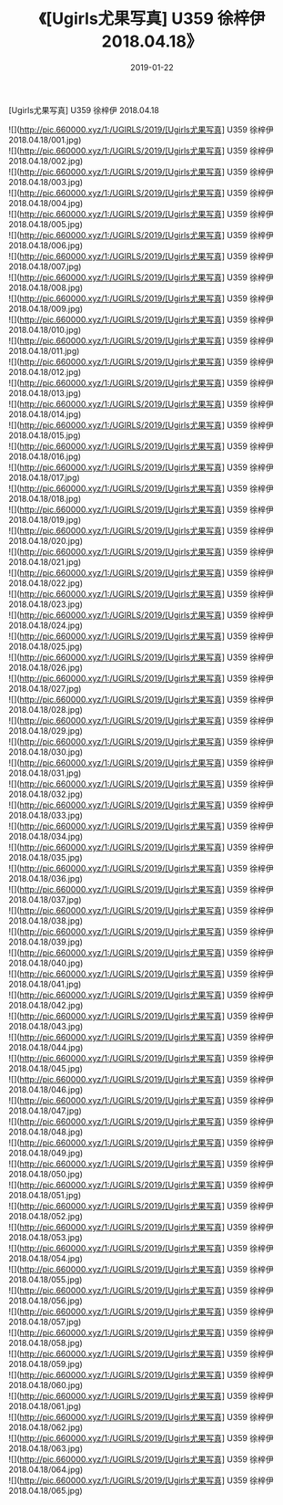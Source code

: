 ﻿---
layout: post
title:  《[Ugirls尤果写真] U359 徐梓伊 2018.04.18》
date:   2019-01-22
img: http://pic.660000.xyz/1:/UGIRLS/2019/[Ugirls尤果写真] U359 徐梓伊 2018.04.18/000.jpg
categories: [美女, 清纯, 唯美]
---

[Ugirls尤果写真] U359 徐梓伊 2018.04.18

 ![](http://pic.660000.xyz/1:/UGIRLS/2019/[Ugirls尤果写真] U359 徐梓伊 2018.04.18/001.jpg) <br>![](http://pic.660000.xyz/1:/UGIRLS/2019/[Ugirls尤果写真] U359 徐梓伊 2018.04.18/002.jpg) <br>![](http://pic.660000.xyz/1:/UGIRLS/2019/[Ugirls尤果写真] U359 徐梓伊 2018.04.18/003.jpg) <br>![](http://pic.660000.xyz/1:/UGIRLS/2019/[Ugirls尤果写真] U359 徐梓伊 2018.04.18/004.jpg) <br>![](http://pic.660000.xyz/1:/UGIRLS/2019/[Ugirls尤果写真] U359 徐梓伊 2018.04.18/005.jpg) <br>![](http://pic.660000.xyz/1:/UGIRLS/2019/[Ugirls尤果写真] U359 徐梓伊 2018.04.18/006.jpg) <br>![](http://pic.660000.xyz/1:/UGIRLS/2019/[Ugirls尤果写真] U359 徐梓伊 2018.04.18/007.jpg) <br>![](http://pic.660000.xyz/1:/UGIRLS/2019/[Ugirls尤果写真] U359 徐梓伊 2018.04.18/008.jpg) <br>![](http://pic.660000.xyz/1:/UGIRLS/2019/[Ugirls尤果写真] U359 徐梓伊 2018.04.18/009.jpg) <br>![](http://pic.660000.xyz/1:/UGIRLS/2019/[Ugirls尤果写真] U359 徐梓伊 2018.04.18/010.jpg) <br>![](http://pic.660000.xyz/1:/UGIRLS/2019/[Ugirls尤果写真] U359 徐梓伊 2018.04.18/011.jpg) <br>![](http://pic.660000.xyz/1:/UGIRLS/2019/[Ugirls尤果写真] U359 徐梓伊 2018.04.18/012.jpg) <br>![](http://pic.660000.xyz/1:/UGIRLS/2019/[Ugirls尤果写真] U359 徐梓伊 2018.04.18/013.jpg) <br>![](http://pic.660000.xyz/1:/UGIRLS/2019/[Ugirls尤果写真] U359 徐梓伊 2018.04.18/014.jpg) <br>![](http://pic.660000.xyz/1:/UGIRLS/2019/[Ugirls尤果写真] U359 徐梓伊 2018.04.18/015.jpg) <br>![](http://pic.660000.xyz/1:/UGIRLS/2019/[Ugirls尤果写真] U359 徐梓伊 2018.04.18/016.jpg) <br>![](http://pic.660000.xyz/1:/UGIRLS/2019/[Ugirls尤果写真] U359 徐梓伊 2018.04.18/017.jpg) <br>![](http://pic.660000.xyz/1:/UGIRLS/2019/[Ugirls尤果写真] U359 徐梓伊 2018.04.18/018.jpg) <br>![](http://pic.660000.xyz/1:/UGIRLS/2019/[Ugirls尤果写真] U359 徐梓伊 2018.04.18/019.jpg) <br>![](http://pic.660000.xyz/1:/UGIRLS/2019/[Ugirls尤果写真] U359 徐梓伊 2018.04.18/020.jpg) <br>![](http://pic.660000.xyz/1:/UGIRLS/2019/[Ugirls尤果写真] U359 徐梓伊 2018.04.18/021.jpg) <br>![](http://pic.660000.xyz/1:/UGIRLS/2019/[Ugirls尤果写真] U359 徐梓伊 2018.04.18/022.jpg) <br>![](http://pic.660000.xyz/1:/UGIRLS/2019/[Ugirls尤果写真] U359 徐梓伊 2018.04.18/023.jpg) <br>![](http://pic.660000.xyz/1:/UGIRLS/2019/[Ugirls尤果写真] U359 徐梓伊 2018.04.18/024.jpg) <br>![](http://pic.660000.xyz/1:/UGIRLS/2019/[Ugirls尤果写真] U359 徐梓伊 2018.04.18/025.jpg) <br>![](http://pic.660000.xyz/1:/UGIRLS/2019/[Ugirls尤果写真] U359 徐梓伊 2018.04.18/026.jpg) <br>![](http://pic.660000.xyz/1:/UGIRLS/2019/[Ugirls尤果写真] U359 徐梓伊 2018.04.18/027.jpg) <br>![](http://pic.660000.xyz/1:/UGIRLS/2019/[Ugirls尤果写真] U359 徐梓伊 2018.04.18/028.jpg) <br>![](http://pic.660000.xyz/1:/UGIRLS/2019/[Ugirls尤果写真] U359 徐梓伊 2018.04.18/029.jpg) <br>![](http://pic.660000.xyz/1:/UGIRLS/2019/[Ugirls尤果写真] U359 徐梓伊 2018.04.18/030.jpg) <br>![](http://pic.660000.xyz/1:/UGIRLS/2019/[Ugirls尤果写真] U359 徐梓伊 2018.04.18/031.jpg) <br>![](http://pic.660000.xyz/1:/UGIRLS/2019/[Ugirls尤果写真] U359 徐梓伊 2018.04.18/032.jpg) <br>![](http://pic.660000.xyz/1:/UGIRLS/2019/[Ugirls尤果写真] U359 徐梓伊 2018.04.18/033.jpg) <br>![](http://pic.660000.xyz/1:/UGIRLS/2019/[Ugirls尤果写真] U359 徐梓伊 2018.04.18/034.jpg) <br>![](http://pic.660000.xyz/1:/UGIRLS/2019/[Ugirls尤果写真] U359 徐梓伊 2018.04.18/035.jpg) <br>![](http://pic.660000.xyz/1:/UGIRLS/2019/[Ugirls尤果写真] U359 徐梓伊 2018.04.18/036.jpg) <br>![](http://pic.660000.xyz/1:/UGIRLS/2019/[Ugirls尤果写真] U359 徐梓伊 2018.04.18/037.jpg) <br>![](http://pic.660000.xyz/1:/UGIRLS/2019/[Ugirls尤果写真] U359 徐梓伊 2018.04.18/038.jpg) <br>![](http://pic.660000.xyz/1:/UGIRLS/2019/[Ugirls尤果写真] U359 徐梓伊 2018.04.18/039.jpg) <br>![](http://pic.660000.xyz/1:/UGIRLS/2019/[Ugirls尤果写真] U359 徐梓伊 2018.04.18/040.jpg) <br>![](http://pic.660000.xyz/1:/UGIRLS/2019/[Ugirls尤果写真] U359 徐梓伊 2018.04.18/041.jpg) <br>![](http://pic.660000.xyz/1:/UGIRLS/2019/[Ugirls尤果写真] U359 徐梓伊 2018.04.18/042.jpg) <br>![](http://pic.660000.xyz/1:/UGIRLS/2019/[Ugirls尤果写真] U359 徐梓伊 2018.04.18/043.jpg) <br>![](http://pic.660000.xyz/1:/UGIRLS/2019/[Ugirls尤果写真] U359 徐梓伊 2018.04.18/044.jpg) <br>![](http://pic.660000.xyz/1:/UGIRLS/2019/[Ugirls尤果写真] U359 徐梓伊 2018.04.18/045.jpg) <br>![](http://pic.660000.xyz/1:/UGIRLS/2019/[Ugirls尤果写真] U359 徐梓伊 2018.04.18/046.jpg) <br>![](http://pic.660000.xyz/1:/UGIRLS/2019/[Ugirls尤果写真] U359 徐梓伊 2018.04.18/047.jpg) <br>![](http://pic.660000.xyz/1:/UGIRLS/2019/[Ugirls尤果写真] U359 徐梓伊 2018.04.18/048.jpg) <br>![](http://pic.660000.xyz/1:/UGIRLS/2019/[Ugirls尤果写真] U359 徐梓伊 2018.04.18/049.jpg) <br>![](http://pic.660000.xyz/1:/UGIRLS/2019/[Ugirls尤果写真] U359 徐梓伊 2018.04.18/050.jpg) <br>![](http://pic.660000.xyz/1:/UGIRLS/2019/[Ugirls尤果写真] U359 徐梓伊 2018.04.18/051.jpg) <br>![](http://pic.660000.xyz/1:/UGIRLS/2019/[Ugirls尤果写真] U359 徐梓伊 2018.04.18/052.jpg) <br>![](http://pic.660000.xyz/1:/UGIRLS/2019/[Ugirls尤果写真] U359 徐梓伊 2018.04.18/053.jpg) <br>![](http://pic.660000.xyz/1:/UGIRLS/2019/[Ugirls尤果写真] U359 徐梓伊 2018.04.18/054.jpg) <br>![](http://pic.660000.xyz/1:/UGIRLS/2019/[Ugirls尤果写真] U359 徐梓伊 2018.04.18/055.jpg) <br>![](http://pic.660000.xyz/1:/UGIRLS/2019/[Ugirls尤果写真] U359 徐梓伊 2018.04.18/056.jpg) <br>![](http://pic.660000.xyz/1:/UGIRLS/2019/[Ugirls尤果写真] U359 徐梓伊 2018.04.18/057.jpg) <br>![](http://pic.660000.xyz/1:/UGIRLS/2019/[Ugirls尤果写真] U359 徐梓伊 2018.04.18/058.jpg) <br>![](http://pic.660000.xyz/1:/UGIRLS/2019/[Ugirls尤果写真] U359 徐梓伊 2018.04.18/059.jpg) <br>![](http://pic.660000.xyz/1:/UGIRLS/2019/[Ugirls尤果写真] U359 徐梓伊 2018.04.18/060.jpg) <br>![](http://pic.660000.xyz/1:/UGIRLS/2019/[Ugirls尤果写真] U359 徐梓伊 2018.04.18/061.jpg) <br>![](http://pic.660000.xyz/1:/UGIRLS/2019/[Ugirls尤果写真] U359 徐梓伊 2018.04.18/062.jpg) <br>![](http://pic.660000.xyz/1:/UGIRLS/2019/[Ugirls尤果写真] U359 徐梓伊 2018.04.18/063.jpg) <br>![](http://pic.660000.xyz/1:/UGIRLS/2019/[Ugirls尤果写真] U359 徐梓伊 2018.04.18/064.jpg) <br>![](http://pic.660000.xyz/1:/UGIRLS/2019/[Ugirls尤果写真] U359 徐梓伊 2018.04.18/065.jpg) <br>